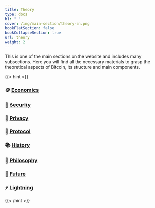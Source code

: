 ```yaml
---
title: Theory
type: docs
h1: " "
cover: /img/main-section/theory-en.png
bookFlatSection: false
bookCollapseSection: true
url: theory
weight: 2
---
```


This is one of the main sections on the website and includes many subsections. Here you will find all the necessary materials to grasp the theoretical aspects of Bitcoin, its structure and main components.

{{< hint >}}
### 🪙 [Economics](/en/economics/)

### 🔐 [Security](/en/security/)

### 🥷 [Privacy](/en/privacy/)

### 💊 [Protocol](/en/protocol/)

### 📚 [History](/en/history/)

### 🧠 [Philosophy](/en/philosophy/)

### 🔮 [Future](/en/future/)

### ⚡️ [Lightning](/en/lightning/)
{{< /hint >}}
